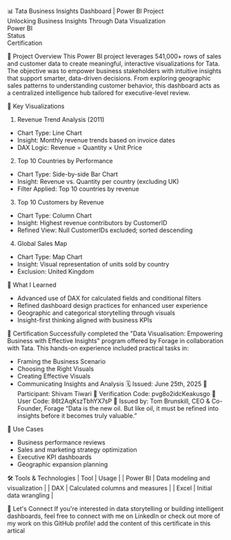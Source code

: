 📊 <h>Tata Business Insights Dashboard | Power BI Project</h>  
Unlocking Business Insights Through Data Visualization  
Power BI  
Status  
Certification  


🚀 Project Overview
This Power BI project leverages 541,000+ rows of sales and customer data to create meaningful, interactive visualizations for Tata. The objective was to empower business stakeholders with intuitive insights that support smarter, data-driven decisions.
From exploring geographic sales patterns to understanding customer behavior, this dashboard acts as a centralized intelligence hub tailored for executive-level review.

📌 Key Visualizations
1. Revenue Trend Analysis (2011)
- Chart Type: Line Chart
- Insight: Monthly revenue trends based on invoice dates
- DAX Logic: Revenue = Quantity × Unit Price
2. Top 10 Countries by Performance
- Chart Type: Side-by-side Bar Chart
- Insight: Revenue vs. Quantity per country (excluding UK)
- Filter Applied: Top 10 countries by revenue
3. Top 10 Customers by Revenue
- Chart Type: Column Chart
- Insight: Highest revenue contributors by CustomerID
- Refined View: Null CustomerIDs excluded; sorted descending
4. Global Sales Map
- Chart Type: Map Chart
- Insight: Visual representation of units sold by country
- Exclusion: United Kingdom

🧠 What I Learned
- Advanced use of DAX for calculated fields and conditional filters
- Refined dashboard design practices for enhanced user experience
- Geographic and categorical storytelling through visuals
- Insight-first thinking aligned with business KPIs

📜 Certification
Successfully completed the "Data Visualisation: Empowering Business with Effective Insights" program offered by Forage in collaboration with Tata. This hands-on experience included practical tasks in:
- Framing the Business Scenario
- Choosing the Right Visuals
- Creating Effective Visuals
- Communicating Insights and Analysis
🗓️ Issued: June 25th, 2025
👤 Participant: Shivam Tiwari
🔐 Verification Code: pvg8o2idcKeakusgo
📄 User Code: 86t2AqKszTbhYX7sP
📌 Issued by: Tom Brunskill, CEO & Co-Founder, Forage
“Data is the new oil. But like oil, it must be refined into insights before it becomes truly valuable.”

💼 Use Cases
- Business performance reviews
- Sales and marketing strategy optimization
- Executive KPI dashboards
- Geographic expansion planning

🛠 Tools & Technologies
| Tool | Usage | 
| Power BI | Data modeling and visualization | 
| DAX | Calculated columns and measures | 
| Excel | Initial data wrangling |  

📣 Let's Connect
If you're interested in data storytelling or building intelligent dashboards, feel free to connect with me on LinkedIn or check out more of my work on this GitHub profile! add the content of this certificate in this artical
